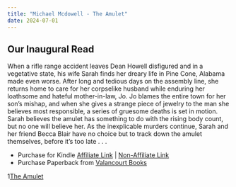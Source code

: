 ```yaml
---
title: "Michael Mcdowell - The Amulet"
date: 2024-07-01
---
```


## Our Inaugural Read

When a rifle range accident leaves Dean Howell disfigured and in a vegetative state, his wife Sarah finds her dreary life in Pine Cone, Alabama made even worse. After long and tedious days on the assembly line, she returns home to care for her corpselike husband while enduring her loathsome and hateful mother-in-law, Jo. Jo blames the entire town for her son’s mishap, and when she gives a strange piece of jewelry to the man she believes most responsible, a series of gruesome deaths is set in motion. Sarah believes the amulet has something to do with the rising body count, but no one will believe her. As the inexplicable murders continue, Sarah and her friend Becca Blair have no choice but to track down the amulet themselves, before it’s too late . . . 

 - Purchase for Kindle [Affiliate Link](https://amzn.to/3XOF6Zs) | [Non-Affiliate Link](https://www.amazon.com/Amulet-Michael-McDowell-ebook/dp/B00D30OXA2/)
 - Purchase Paperback from [Valancourt Books](https://www.valancourtbooks.com/the-amulet-1979.html)

1[The Amulet](/theamulet_mcdowell.jpg)